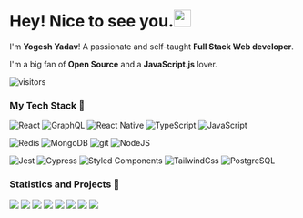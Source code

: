 <h1>Hey! Nice to see you.<img src="https://emojis.slackmojis.com/emojis/images/1531849430/4246/blob-sunglasses.gif?1531849430" width="30"/></h1>

I'm **Yogesh Yadav**! A passionate and self-taught **Full Stack Web developer**.

I'm a big fan of **Open Source** and a **JavaScript.js** lover.

![visitors](https://visitor-badge.glitch.me/badge?page_id=yyogesh)

<h3>My Tech Stack 🍭</h3>

<p>
  <img alt="React" src="https://img.shields.io/badge/-React-198CFF?style=flat-square&logo=react&logoColor=white" />
  <img alt="GraphQL" src="https://img.shields.io/badge/-GraphQL-E10098?style=flat-square&logo=graphql&logoColor=white" />
  <img alt="React Native" src="https://img.shields.io/badge/-React_Native-198CFF?style=flat-square&logo=react&logoColor=white" />
  <img alt="TypeScript" src="https://img.shields.io/badge/-TypeScript-007ACC?style=flat-square&logo=typescript&logoColor=white" />
  <img alt="JavaScript" src="https://img.shields.io/badge/-JavaScript-ffd500?style=flat-square&logo=javascript&logoColor=black" />
</p>

<p>
  <img alt="Redis" src="https://img.shields.io/badge/-Redis-BF1F00?style=flat-square&logo=redis&logoColor=white" />
  <img alt="MongoDB" src="https://img.shields.io/badge/-MongoDB-13aa52?style=flat-square&logo=mongodb&logoColor=white" />
  <img alt="git" src="https://img.shields.io/badge/-Git-F05032?style=flat-square&logo=git&logoColor=white" />
  <img alt="NodeJS" src="https://img.shields.io/badge/-Node-339933?style=flat-square&logo=node.js&logoColor=white" />
</p>

<p>
  <img alt="Jest" src="https://img.shields.io/badge/-Jest-BF0040?style=flat-square&logo=jest&logoColor=white" />
  <img alt="Cypress" src="https://img.shields.io/badge/-Cypress-01050F?style=flat-square&logo=Cypress&logoColor=white" />
  <img alt="Styled Components" src="https://img.shields.io/badge/-Styled_Components-DB7093?style=flat-square&logo=styled-components&logoColor=white" />
  <img alt="TailwindCss" src="https://img.shields.io/badge/-Tailwind_CSS-white?style=flat-square&logo=tailwind-css&logoColor=1FD5ED" />
  <img alt="PostgreSQL" src="https://img.shields.io/badge/-PostgreSQL-0054A7?style=flat-square&logo=postgresql&logoColor=white" />
</p>

<h3>Statistics and Projects 🥖</h3>

![](https://github-readme-stats.vercel.app/api?username=yyogesh&show_icons=true&theme=tokyonight&line_height=33)
![](https://github-readme-stats.vercel.app/api/top-langs/?username=yyogesh&hide=css,java,html,php,scss,Dockerfile,python&theme=tokyonight&line_height=27)
[![](https://github-readme-stats.vercel.app/api/pin/?username=yyogesh&repo=cotaku&theme=tokyonight)](https://github.com/yyogesh/cotaku)
[![](https://github-readme-stats.vercel.app/api/pin/?username=yyogesh&repo=agraph&theme=tokyonight)](https://github.com/yyogesh/agraph)
[![](https://github-readme-stats.vercel.app/api/pin/?username=yyogesh&repo=thirsy&theme=tokyonight)](https://github.com/yyogesh/thirsy)
[![](https://github-readme-stats.vercel.app/api/pin/?username=yyogesh&repo=stiind&theme=tokyonight)](https://github.com/yyogesh/stiind)
[![](https://github-readme-stats.vercel.app/api/pin/?username=yyogesh&repo=gridbit&theme=tokyonight)](https://github.com/yyogesh/gridbit)
[![](https://github-readme-stats.vercel.app/api/pin/?username=yyogesh&repo=recons&theme=tokyonight)](https://github.com/yyogesh/recons)
